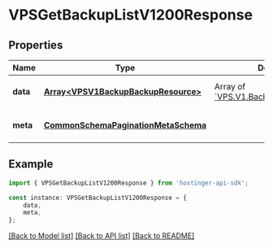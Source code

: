 # VPSGetBackupListV1200Response


## Properties

Name | Type | Description | Notes
------------ | ------------- | ------------- | -------------
**data** | [**Array&lt;VPSV1BackupBackupResource&gt;**](VPSV1BackupBackupResource.md) | Array of [&#x60;VPS.V1.Backup.BackupResource&#x60;](#model/vpsv1backupbackupresource) | [optional] [default to undefined]
**meta** | [**CommonSchemaPaginationMetaSchema**](CommonSchemaPaginationMetaSchema.md) |  | [optional] [default to undefined]

## Example

```typescript
import { VPSGetBackupListV1200Response } from 'hostinger-api-sdk';

const instance: VPSGetBackupListV1200Response = {
    data,
    meta,
};
```

[[Back to Model list]](../README.md#documentation-for-models) [[Back to API list]](../README.md#documentation-for-api-endpoints) [[Back to README]](../README.md)
